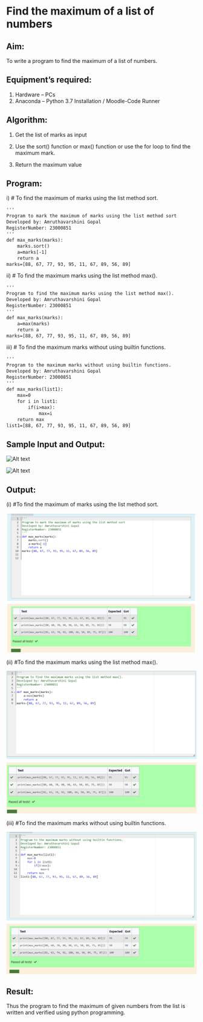 # Find the maximum of a list of numbers

## Aim:

To write a program to find the maximum of a list of numbers.

## Equipment’s required:

1.	Hardware – PCs
2.	Anaconda – Python 3.7 Installation / Moodle-Code Runner

## Algorithm:

1.	Get the list of marks as input

2.	Use the sort() function or max() function or use the for loop to find the maximum mark.

3.	Return the maximum value

## Program:

i)	# To find the maximum of marks using the list method sort.
```
''' 
Program to mark the maximum of marks using the list method sort
Developed by: Amruthavarshini Gopal
RegisterNumber: 23000851
'''
def max_marks(marks):
    marks.sort()
    a=marks[-1]
    return a
marks=[88, 67, 77, 93, 95, 11, 67, 89, 56, 89]
```

ii)	# To find the maximum marks using the list method max().
```
''' 
Program to find the maximum marks using the list method max().
Developed by: Amruthavarshini Gopal
RegisterNumber: 23000851
'''
def max_marks(marks):
    a=max(marks)
    return a
marks=[88, 67, 77, 93, 95, 11, 67, 89, 56, 89]
```

iii) # To find the maximum marks without using builtin functions.
```
''' 
Program to the maximum marks without using builtin functions.
Developed by: Amruthavarshini Gopal
RegisterNumber: 23000851
'''
def max_marks(list1):
    max=0
    for i in list1:
        if(i>max):
            max=i
    return max
list1=[88, 67, 77, 93, 95, 11, 67, 89, 56, 89]
```

## Sample Input and Output:

![Alt text](img/max_marks1.jpg)

![Alt text](img/max_marks2.jpg)

## Output:

(i) #To find the maximum of marks using the list method sort.

![Alt text](img1.png)

(ii) #To find the maximum marks using the list method max().

![Alt text](img2.png)

(iii) #To find the maximum marks without using builtin functions.

![Alt text](img3.png)

## Result:

Thus the program to find the maximum of given numbers from the list is written and verified using python programming.
